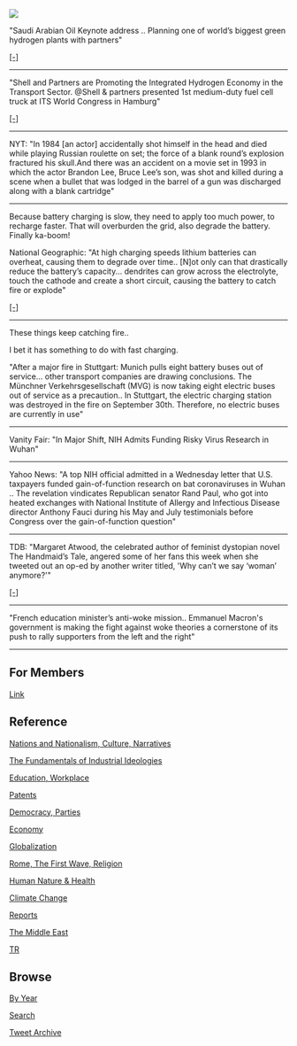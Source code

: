 <img src="https://drive.google.com/uc?export=view&id=1B2wf9R7AMH1d7Vw6e2mucLbIQ5NSjir7"/>

"Saudi Arabian Oil Keynote address .. Planning one of world’s biggest
green hydrogen plants with partners"

[[-]](https://bit.ly/3pvMZ4M)

---

"Shell and Partners are Promoting the Integrated Hydrogen Economy in
the Transport Sector. @Shell & partners presented 1st medium-duty
fuel cell truck at ITS World Congress in Hamburg"

[[-]](https://bit.ly/3E8LGNb)

---

NYT: "In 1984 [an actor] accidentally shot himself in the head and
died while playing Russian roulette on set; the force of a blank
round’s explosion fractured his skull.And there was an accident on a
movie set in 1993 in which the actor Brandon Lee, Bruce Lee’s son, was
shot and killed during a scene when a bullet that was lodged in the
barrel of a gun was discharged along with a blank cartridge"

---

Because battery charging is slow, they need to apply too much power,
to recharge faster. That will overburden the grid, also degrade the
battery. Finally ka-boom!

National Geographic: "At high charging speeds lithium batteries can
overheat, causing them to degrade over time.. [N]ot only can that
drastically reduce the battery’s capacity... dendrites can grow across
the electrolyte, touch the cathode and create a short circuit, causing
the battery to catch fire or explode"

[[-]](https://www.nationalgeographic.com/environment/article/will-charging-electric-cars-ever-be-as-fast-as-pumping-gas)

---

These things keep catching fire..

I bet it has something to do with fast charging. 

"After a major fire in Stuttgart: Munich pulls eight battery buses out
of service...  other transport companies are drawing conclusions. The
Münchner Verkehrsgesellschaft (MVG) is now taking eight electric buses
out of service as a precaution.. In Stuttgart, the electric charging
station was destroyed in the fire on September 30th. Therefore, no
electric buses are currently in use"

---

Vanity Fair: "In Major Shift, NIH Admits Funding Risky Virus Research
in Wuhan"

---

Yahoo News: "A top NIH official admitted in a Wednesday letter that
U.S. taxpayers funded gain-of-function research on bat coronaviruses
in Wuhan .. The revelation vindicates Republican senator Rand Paul,
who got into heated exchanges with National Institute of Allergy and
Infectious Disease director Anthony Fauci during his May and July
testimonials before Congress over the gain-of-function question"

---

TDB: "Margaret Atwood, the celebrated author of feminist dystopian
novel The Handmaid’s Tale, angered some of her fans this week when she
tweeted out an op-ed by another writer titled, 'Why can’t we say
‘woman’ anymore?'"

[[-]](https://trib.al/2rDn6Zp)

---

"French education minister’s anti-woke mission.. Emmanuel Macron's
government is making the fight against woke theories a cornerstone of
its push to rally supporters from the left and the right"

---

## For Members

[Link](https://thirdwave-members.herokuapp.com)

## Reference

[Nations and Nationalism, Culture, Narratives](/2013/02/nations-and-nationalism.md)

[The Fundamentals of Industrial Ideologies](/2011/04/fundamentals-of-industrial-ideologies.md)

[Education, Workplace](2017/09/education-workplace.md)

[Patents](/2018/09/patents.md)

[Democracy, Parties](/2016/11/democracy.md)

[Economy](/2018/05/economy.md)

[Globalization](/2018/09/globalization.md)

[Rome, The First Wave, Religion](/2017/12/rome.md)

[Human Nature & Health](/2020/07/human-nature.md)

[Climate Change](/2018/12/climate.md)

[Reports](/2019/05/reports.md)

[The Middle East](/2019/07/middleeast.md)

[TR](../tr)

## Browse

[By Year](years.md)

[Search](search.html)

[Tweet Archive](/tweets/README.md)


